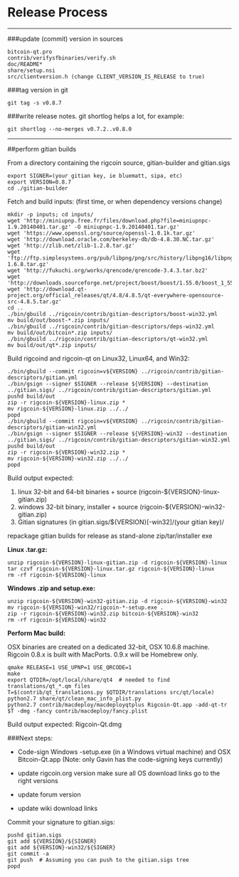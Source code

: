 Release Process
====================

* * *

###update (commit) version in sources


	bitcoin-qt.pro
	contrib/verifysfbinaries/verify.sh
	doc/README*
	share/setup.nsi
	src/clientversion.h (change CLIENT_VERSION_IS_RELEASE to true)

###tag version in git

	git tag -s v0.8.7

###write release notes. git shortlog helps a lot, for example:

	git shortlog --no-merges v0.7.2..v0.8.0

* * *

##perform gitian builds

 From a directory containing the rigcoin source, gitian-builder and gitian.sigs
  
	export SIGNER=(your gitian key, ie bluematt, sipa, etc)
	export VERSION=0.8.7
	cd ./gitian-builder

 Fetch and build inputs: (first time, or when dependency versions change)

	mkdir -p inputs; cd inputs/
	wget 'http://miniupnp.free.fr/files/download.php?file=miniupnpc-1.9.20140401.tar.gz' -O miniupnpc-1.9.20140401.tar.gz'
	wget 'https://www.openssl.org/source/openssl-1.0.1k.tar.gz'
	wget 'http://download.oracle.com/berkeley-db/db-4.8.30.NC.tar.gz'
	wget 'http://zlib.net/zlib-1.2.8.tar.gz'
	wget 'ftp://ftp.simplesystems.org/pub/libpng/png/src/history/libpng16/libpng-1.6.8.tar.gz'
	wget 'http://fukuchi.org/works/qrencode/qrencode-3.4.3.tar.bz2'
	wget 'http://downloads.sourceforge.net/project/boost/boost/1.55.0/boost_1_55_0.tar.bz2'
	wget 'http://download.qt-project.org/official_releases/qt/4.8/4.8.5/qt-everywhere-opensource-src-4.8.5.tar.gz'
	cd ..
	./bin/gbuild ../rigcoin/contrib/gitian-descriptors/boost-win32.yml
	mv build/out/boost-*.zip inputs/
	./bin/gbuild ../rigcoin/contrib/gitian-descriptors/deps-win32.yml
	mv build/out/bitcoin*.zip inputs/
	./bin/gbuild ../rigcoin/contrib/gitian-descriptors/qt-win32.yml
	mv build/out/qt*.zip inputs/

 Build rigcoind and rigcoin-qt on Linux32, Linux64, and Win32:
  
	./bin/gbuild --commit rigcoin=v${VERSION} ../rigcoin/contrib/gitian-descriptors/gitian.yml
	./bin/gsign --signer $SIGNER --release ${VERSION} --destination ../gitian.sigs/ ../rigcoin/contrib/gitian-descriptors/gitian.yml
	pushd build/out
	zip -r rigcoin-${VERSION}-linux.zip *
	mv rigcoin-${VERSION}-linux.zip ../../
	popd
	./bin/gbuild --commit rigcoin=v${VERSION} ../rigcoin/contrib/gitian-descriptors/gitian-win32.yml
	./bin/gsign --signer $SIGNER --release ${VERSION}-win32 --destination ../gitian.sigs/ ../rigcoin/contrib/gitian-descriptors/gitian-win32.yml
	pushd build/out
	zip -r rigcoin-${VERSION}-win32.zip *
	mv rigcoin-${VERSION}-win32.zip ../../
	popd

  Build output expected:

  1. linux 32-bit and 64-bit binaries + source (rigcoin-${VERSION}-linux-gitian.zip)
  2. windows 32-bit binary, installer + source (rigcoin-${VERSION}-win32-gitian.zip)
  3. Gitian signatures (in gitian.sigs/${VERSION}[-win32]/(your gitian key)/

repackage gitian builds for release as stand-alone zip/tar/installer exe

**Linux .tar.gz:**

	unzip rigcoin-${VERSION}-linux-gitian.zip -d rigcoin-${VERSION}-linux
	tar czvf rigcoin-${VERSION}-linux.tar.gz rigcoin-${VERSION}-linux
	rm -rf rigcoin-${VERSION}-linux

**Windows .zip and setup.exe:**

	unzip rigcoin-${VERSION}-win32-gitian.zip -d rigcoin-${VERSION}-win32
	mv rigcoin-${VERSION}-win32/rigcoin-*-setup.exe .
	zip -r rigcoin-${VERSION}-win32.zip bitcoin-${VERSION}-win32
	rm -rf rigcoin-${VERSION}-win32

**Perform Mac build:**

  OSX binaries are created on a dedicated 32-bit, OSX 10.6.8 machine.
  Rigcoin 0.8.x is built with MacPorts.  0.9.x will be Homebrew only.

	qmake RELEASE=1 USE_UPNP=1 USE_QRCODE=1
	make
	export QTDIR=/opt/local/share/qt4  # needed to find translations/qt_*.qm files
	T=$(contrib/qt_translations.py $QTDIR/translations src/qt/locale)
	python2.7 share/qt/clean_mac_info_plist.py
	python2.7 contrib/macdeploy/macdeployqtplus Rigcoin-Qt.app -add-qt-tr $T -dmg -fancy contrib/macdeploy/fancy.plist

 Build output expected: Rigcoin-Qt.dmg

###Next steps:

* Code-sign Windows -setup.exe (in a Windows virtual machine) and
  OSX Bitcoin-Qt.app (Note: only Gavin has the code-signing keys currently)

* update rigcoin.org version
  make sure all OS download links go to the right versions

* update forum version

* update wiki download links

Commit your signature to gitian.sigs:

	pushd gitian.sigs
	git add ${VERSION}/${SIGNER}
	git add ${VERSION}-win32/${SIGNER}
	git commit -a
	git push  # Assuming you can push to the gitian.sigs tree
	popd

